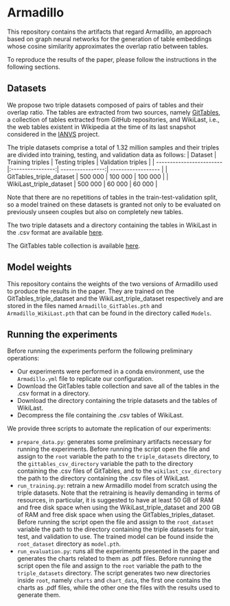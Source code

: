 # Armadillo
This repository contains the artifacts that regard Armadillo, an approach based on graph neural networks for the generation of table embeddings whose cosine similarity approximates the overlap ratio between tables.

To reproduce the results of the paper, please follow the instructions in the following sections.

## Datasets
We propose two triple datasets composed of pairs of tables and their overlap ratio. The tables are extracted from two sources, namely [GitTables](https://github.com/madelonhulsebos/gittables), a collection of tables extracted from GitHub repositories, and WikiLast, i.e., the web tables existent in Wikipedia at the time of its last snapshot considered in the [IANVS](https://hpi.de/naumann/projects/data-profiling-and-analytics/change-exploration.html) project. 

The triple datasets comprise a total of 1.32 million samples and their triples are divided into training, testing, and validation data as follows:
| Dataset                  | Training triples | Testing triples  | Validation triples | 
| ------------------------ |:----------------:| ----------------:| ------------------ |
| GitTables_triple_dataset | 500 000          | 100 000          | 100 000            |
| WikiLast_triple_dataset  | 500 000          | 60 000           | 60 000             |

Note that there are no repetitions of tables in the train-test-validation split, so a model trained on these datasets is granted not only to be evaluated on previously unseen couples but also on completely new tables.

The two triple datasets and a directory containing the tables in WikiLast in the .csv format are available [here](https://my.hidrive.com/share/6tuees3os3).

The GitTables table collection is available [here](https://zenodo.org/records/6515799).

## Model weights
This repository contains the weights of the two versions of Armadillo used to produce the results in the paper. They are trained on the GitTables_triple_dataset and the WikiLast_triple_dataset respectively and are stored in the files named `Armadillo_GitTables.pth` and `Armadillo_WikiLast.pth` that can be found in the directory called `Models`.

## Running the experiments
Before running the experiments perform the following preliminary operations:
* Our experiments were performed in a conda environment, use the `Armadillo.yml` file to replicate our configuration.
* Download the GitTables table collection and save all of the tables in the .csv format in a directory.
* Download the directory containing the triple datasets and the tables of WikiLast.
* Decompress the file containing the .csv tables of WikiLast.

We provide three scripts to automate the replication of our experiments:
* `prepare_data.py`: generates some preliminary artifacts necessary for running the experiments. Before running the script open the file and assign to the `root` variable the path to the `triple_datasets` directory, to the `gittables_csv_directory` variable the path to the directory containing the .csv files of GitTables, and to the `wikilast_csv_directory` the path to the directory containing the .csv files of WikiLast.
* `run_training.py`: retrain a new Armadillo model from scratch using the triple datasets. Note that the retraining is heavily demanding in terms of resources, in particular, it is suggested to have at least 50 GB of RAM and free disk space when using the WikiLast_triple_dataset and 200 GB of RAM and free disk space when using the GitTables_triples_dataset. Before running the script open the file and assign to the `root_dataset` variable the path to the directory containing the triple datasets for train, test, and validation to use. The trained model can be found inside the `root_dataset` directory as `model.pth`.
* `run_evaluation.py`: runs all the experiments presented in the paper and generates the charts related to them as .pdf files. Before running the script open the file and assign to the `root` variable the path to the `triple_datasets` directory. The script generates two new directories inside `root`, namely `charts` and `chart_data`, the first one contains the charts as .pdf files, while the other one the files with the results used to generate them.
